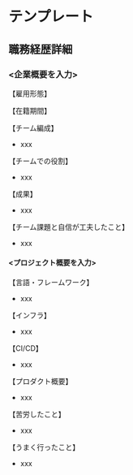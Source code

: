 # テンプレート

## 職務経歴詳細

### <企業概要を入力>

【雇用形態】

【在籍期間】

【チーム編成】

- xxx

【チームでの役割】

- xxx

【成果】

- xxx

【チーム課題と自信が工夫したこと】

- xxx

#### <プロジェクト概要を入力>

【言語・フレームワーク】

- xxx

【インフラ】

- xxx

【CI/CD】

- xxx

【プロダクト概要】

- xxx

【苦労したこと】

- xxx

【うまく行ったこと】

- xxx
